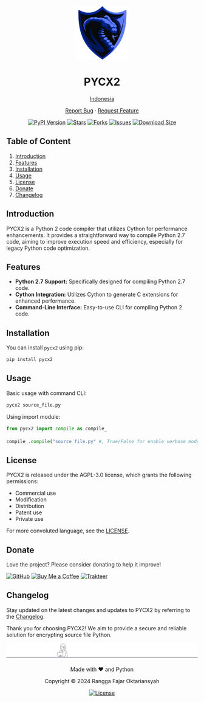 <div align="center">
  <img src="https://raw.githubusercontent.com/FajarKim/pycx2/master/image/logo.svg" alt="PYCX2 Logo" width="140"/>
  <h1>PYCX2</h1>
  <p><a href="https://github.com/FajarKim/pycx2/blob/master/README-ID.md">Indonesia</a></p>
  <p><a href="https://github.com/FajarKim/pycx2/issues/new?assignees=&labels=bug&projects=&template=bug_report.yml">Report Bug</a> · <a href="https://github.com/FajarKim/pycx2/issues/new?assignees=&labels=enhancement&projects=&template=feature_request.yml">Request Feature</a></p>
  <p>
    <a href="https://pypi.org/project/pycx2"><img src="https://img.shields.io/pypi/v/pycx2?label=PyPI&labelColor=302d41&color=8aadf4&logoColor=d9e0ee&logo=pypi&style=for-the-badge" alt="PyPI Version"/></a>
    <a href="https://github.com/FajarKim/pycx2/stargazers/"><img src="https://custom-icon-badges.demolab.com/github/stars/FajarKim/pycx2?label=Stars&logo=star&labelColor=302d41&color=c9cbff&logoColor=d9e0ee&style=for-the-badge" alt="Stars"></a>
    <a href="https://github.com/FajarKim/pycx2/network/members/"><img src="https://custom-icon-badges.demolab.com/github/forks/FajarKim/pycx2?label=Forks&logo=fork&labelColor=302d41&color=b5e8e0&logoColor=d9e0ee&style=for-the-badge" alt="Forks"/></a>
    <a href="https://github.com/FajarKim/pycx2/issues"><img src="https://custom-icon-badges.demolab.com/github/issues/FajarKim/pycx2?label=Issues&labelColor=302d41&color=f5a97f&logoColor=d9e0ee&logo=issue&style=for-the-badge" alt="Issues"/></a>
    <a href="https://github.com/FajarKim/pycx2/archive/refs/heads/master.zip"><img src="https://custom-icon-badges.demolab.com/github/languages/code-size/FajarKim/pycx2?label=Download&logo=download&labelColor=302d41&color=b7bdf8&logoColor=d9e0ee&style=for-the-badge" alt="Download Size"/></a>
  </p>
</div>

## Table of Content

1. [Introduction](#introduction)
2. [Features](#features)
3. [Installation](#installation)
4. [Usage](#usage)
5. [License](#license)
6. [Donate](#donate)
7. [Changelog](#changelog)

## Introduction

PYCX2 is a Python 2 code compiler that utilizes Cython for performance enhancements. It provides a straightforward way to compile Python 2.7 code, aiming to improve execution speed and efficiency, especially for legacy Python code optimization.

## Features

- **Python 2.7 Support:** Specifically designed for compiling Python 2.7 code.
- **Cython Integration:** Utilizes Cython to generate C extensions for enhanced performance.
- **Command-Line Interface:** Easy-to-use CLI for compiling Python 2 code.

## Installation

You can install `pycx2` using pip:

```bash
pip install pycx2
```

## Usage

Basic usage with command CLI:

```bash
pycx2 source_file.py
```

Using import module:

```python
from pycx2 import compile as compile_

compile_.compile("source_file.py" #, True/False for enable verbose mode)
```

## License

PYCX2 is released under the AGPL-3.0 license, which grants the following permissions:
- Commercial use
- Modification
- Distribution
- Patent use
- Private use

For more convoluted language, see the [LICENSE](https://github.com/FajarKim/pycx2/blob/main/LICENSE).

## Donate

Love the project? Please consider donating to help it improve!

[![GitHub](https://img.shields.io/badge/GitHub-Sponsor-blue?labelColor=302d41&color=f5bde6&logo=github&logoColor=d9e0ee&style=for-the-badge)](https://github.com/sponsors/FajarKim/)
[![Buy Me a Coffee](https://img.shields.io/badge/Buy%20Me%20A%20Coffee-Donate-blue?labelColor=302d41&color=eed49f&logo=buymeacoffee&logoColor=d9e0ee&style=for-the-badge)](https://buymeacoffee.com/fajarkim/)
[![Trakteer](https://custom-icon-badges.demolab.com/badge/Trakteer-Donate-blue?labelColor=302d41&color=ed8796&logo=trakteerid&logoColor=d9e0ee&style=for-the-badge)](https://trakteer.id/fajarkim/)

## Changelog

Stay updated on the latest changes and updates to PYCX2 by referring to the [Changelog](https://github.com/FajarKim/pycx2/releases).

Thank you for choosing PYCX2! We aim to provide a secure and reliable solution for encrypting source file Python.

<div align="center">
  <img src="https://raw.githubusercontent.com/FajarKim/FajarKim/master/images/line.svg?sanitize=true"/>
</div>

<p align="center">Made with ❤️ and Python</p>
<p align="center">Copyright © 2024 Rangga Fajar Oktariansyah</p>
<div align="center">
  <a href="https://github.com/FajarKim/pycx2/blob/main/LICENSE"><img src="https://custom-icon-badges.demolab.com/github/license/FajarKim/pycx2?label=License&labelColor=302d41&color=91d7e3&logo=law&logoColor=d9e0ee&style=for-the-badge" alt="License"></a>
</div>